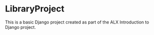 # LibraryProject

This is a basic Django project created as part of the ALX Introduction to Django project.
